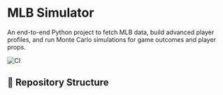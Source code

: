 # MLB Simulator

An end-to-end Python project to fetch MLB data, build advanced player profiles, and run Monte Carlo simulations for game outcomes and player props.

![CI](https://github.com/RayTobaru/MLB/actions/workflows/python-app.yml/badge.svg)

## 📂 Repository Structure

